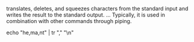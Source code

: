 translates, deletes, and squeezes characters from the standard input and writes the result to the standard output. ... Typically, it is used in combination with other commands through piping.


echo "he,ma,nt" | tr "," "\n"
